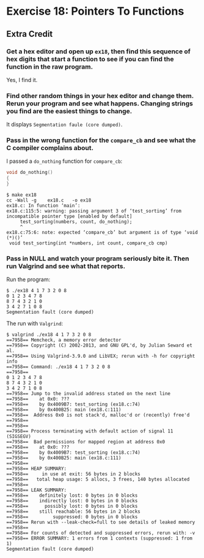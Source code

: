 # Exercise 18: Pointers To Functions
## Extra Credit
### Get a hex editor and open up `ex18`, then find this sequence of hex digits that start a function to see if you can find the function in the raw program.
Yes, I find it.

### Find other random things in your hex editor and change them. Rerun your program and see what happens. Changing strings you find are the easiest things to change.
It displays `Segmentation faule (core dumped)`.

### Pass in the wrong function for the `compare_cb` and see what the C compiler complains about.
I passed a `do_nothing` function for `compare_cb`:

```c
void do_nothing()
{
}
```

```
$ make ex18
cc -Wall -g    ex18.c   -o ex18
ex18.c: In function ‘main’:
ex18.c:115:5: warning: passing argument 3 of ‘test_sorting’ from incompatible pointer type [enabled by default]
     test_sorting(numbers, count, do_nothing);
     ^
ex18.c:75:6: note: expected ‘compare_cb’ but argument is of type ‘void (*)()’
 void test_sorting(int *numbers, int count, compare_cb cmp)
```

### Pass in NULL and watch your program seriously bite it. Then run Valgrind and see what that reports.
Run the program:
```
$ ./ex18 4 1 7 3 2 0 8
0 1 2 3 4 7 8
8 7 4 3 2 1 0
3 4 2 7 1 0 8
Segmentation fault (core dumped)
```

The run with `Valgrind`:
```
$ valgrind ./ex18 4 1 7 3 2 0 8
==7958== Memcheck, a memory error detector
==7958== Copyright (C) 2002-2013, and GNU GPL'd, by Julian Seward et al.
==7958== Using Valgrind-3.9.0 and LibVEX; rerun with -h for copyright info
==7958== Command: ./ex18 4 1 7 3 2 0 8
==7958==
0 1 2 3 4 7 8
8 7 4 3 2 1 0
3 4 2 7 1 0 8
==7958== Jump to the invalid address stated on the next line
==7958==    at 0x0: ???
==7958==    by 0x4009B7: test_sorting (ex18.c:74)
==7958==    by 0x400B25: main (ex18.c:111)
==7958==  Address 0x0 is not stack'd, malloc'd or (recently) free'd
==7958==
==7958==
==7958== Process terminating with default action of signal 11 (SIGSEGV)
==7958==  Bad permissions for mapped region at address 0x0
==7958==    at 0x0: ???
==7958==    by 0x4009B7: test_sorting (ex18.c:74)
==7958==    by 0x400B25: main (ex18.c:111)
==7958==
==7958== HEAP SUMMARY:
==7958==     in use at exit: 56 bytes in 2 blocks
==7958==   total heap usage: 5 allocs, 3 frees, 140 bytes allocated
==7958==
==7958== LEAK SUMMARY:
==7958==    definitely lost: 0 bytes in 0 blocks
==7958==    indirectly lost: 0 bytes in 0 blocks
==7958==      possibly lost: 0 bytes in 0 blocks
==7958==    still reachable: 56 bytes in 2 blocks
==7958==         suppressed: 0 bytes in 0 blocks
==7958== Rerun with --leak-check=full to see details of leaked memory
==7958==
==7958== For counts of detected and suppressed errors, rerun with: -v
==7958== ERROR SUMMARY: 1 errors from 1 contexts (suppressed: 1 from 1)
Segmentation fault (core dumped)
```

